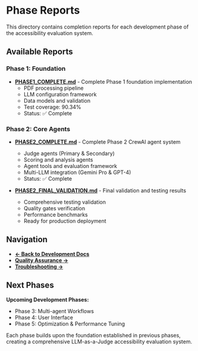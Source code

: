 # Phase Reports

This directory contains completion reports for each development phase of the accessibility evaluation system.

## Available Reports

### Phase 1: Foundation
- **[PHASE1_COMPLETE.md](./PHASE1_COMPLETE.md)** - Complete Phase 1 foundation implementation
  - PDF processing pipeline
  - LLM configuration framework
  - Data models and validation
  - Test coverage: 90.34%
  - Status: ✅ Complete

### Phase 2: Core Agents  
- **[PHASE2_COMPLETE.md](./PHASE2_COMPLETE.md)** - Complete Phase 2 CrewAI agent system
  - Judge agents (Primary & Secondary)
  - Scoring and analysis agents
  - Agent tools and evaluation framework
  - Multi-LLM integration (Gemini Pro & GPT-4)
  - Status: ✅ Complete

- **[PHASE2_FINAL_VALIDATION.md](./PHASE2_FINAL_VALIDATION.md)** - Final validation and testing results
  - Comprehensive testing validation
  - Quality gates verification
  - Performance benchmarks
  - Ready for production deployment

## Navigation

- **[← Back to Development Docs](../README.md)**
- **[Quality Assurance →](../quality-assurance/)**
- **[Troubleshooting →](../../troubleshooting/)**

## Next Phases

**Upcoming Development Phases:**
- Phase 3: Multi-agent Workflows 
- Phase 4: User Interface
- Phase 5: Optimization & Performance Tuning

Each phase builds upon the foundation established in previous phases, creating a comprehensive LLM-as-a-Judge accessibility evaluation system.
